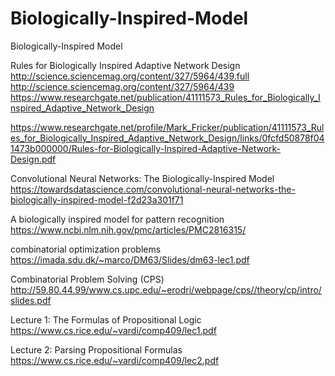 # Biologically-Inspired-Model
Biologically-Inspired Model

Rules for Biologically Inspired Adaptive Network Design
http://science.sciencemag.org/content/327/5964/439.full
http://science.sciencemag.org/content/327/5964/439
https://www.researchgate.net/publication/41111573_Rules_for_Biologically_Inspired_Adaptive_Network_Design

https://www.researchgate.net/profile/Mark_Fricker/publication/41111573_Rules_for_Biologically_Inspired_Adaptive_Network_Design/links/0fcfd50878f041473b000000/Rules-for-Biologically-Inspired-Adaptive-Network-Design.pdf


Convolutional Neural Networks: The Biologically-Inspired Model
https://towardsdatascience.com/convolutional-neural-networks-the-biologically-inspired-model-f2d23a301f71

A biologically inspired model for pattern recognition
https://www.ncbi.nlm.nih.gov/pmc/articles/PMC2816315/


combinatorial optimization problems
https://imada.sdu.dk/~marco/DM63/Slides/dm63-lec1.pdf


Combinatorial Problem Solving (CPS)
http://59.80.44.99/www.cs.upc.edu/~erodri/webpage/cps//theory/cp/intro/slides.pdf

Lecture 1: The Formulas of Propositional Logic
https://www.cs.rice.edu/~vardi/comp409/lec1.pdf


Lecture 2: Parsing Propositional Formulas
https://www.cs.rice.edu/~vardi/comp409/lec2.pdf
